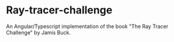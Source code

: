 # Ray-tracer-challenge
An Angular/Typescript implementation of the book "The Ray Tracer Challenge" by Jamis Buck.

